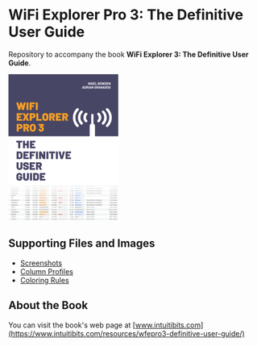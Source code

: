 # WiFi Explorer Pro 3: The Definitive User Guide

Repository to accompany the book **WiFi Explorer 3: The Definitive User Guide**. 

![Book Cover](images/book_cover.png)

## Supporting Files and Images

- [Screenshots](/screenshots)
- [Column Profiles](/color_rules)
- [Coloring Rules](profiles)

## About the Book

You can visit the book's web page at [www.intuitibits.com](https://www.intuitibits.com/resources/wfepro3-definitive-user-guide/)

